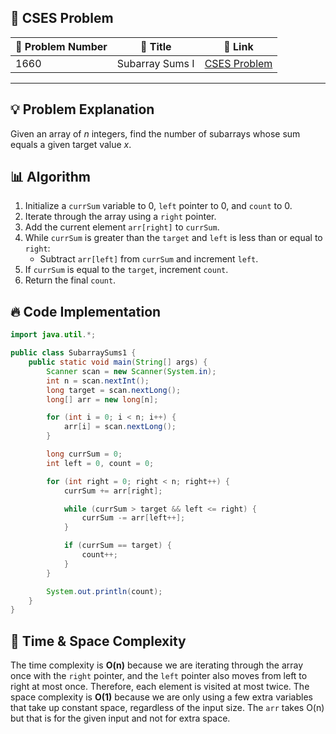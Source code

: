 ## 📝 **CSES Problem**
| 🔢 Problem Number | 📌 Title | 🔗 Link |
|------------------|--------------------------|--------------------------|
| 1660 | Subarray Sums I | [CSES Problem](https://cses.fi/problemset/task/1660) |

---

## 💡 **Problem Explanation**
Given an array of $n$ integers, find the number of subarrays whose sum equals a given target value $x$.

## 📊 **Algorithm**
1.  Initialize a `currSum` variable to 0, `left` pointer to 0, and `count` to 0.
2.  Iterate through the array using a `right` pointer.
3.  Add the current element `arr[right]` to `currSum`.
4.  While `currSum` is greater than the `target` and `left` is less than or equal to `right`:
    *   Subtract `arr[left]` from `currSum` and increment `left`.
5.  If `currSum` is equal to the `target`, increment `count`.
6.  Return the final `count`.

## 🔥 **Code Implementation**
```java
import java.util.*;

public class SubarraySums1 {
    public static void main(String[] args) {
        Scanner scan = new Scanner(System.in);
        int n = scan.nextInt();
        long target = scan.nextLong();
        long[] arr = new long[n];

        for (int i = 0; i < n; i++) {
            arr[i] = scan.nextLong();
        }

        long currSum = 0;
        int left = 0, count = 0;

        for (int right = 0; right < n; right++) {
            currSum += arr[right];

            while (currSum > target && left <= right) {
                currSum -= arr[left++];
            }

            if (currSum == target) {
                count++;
            }
        }

        System.out.println(count);
    }
}
```

## 🚀 **Time & Space Complexity**
The time complexity is **O(n)** because we are iterating through the array once with the `right` pointer, and the `left` pointer also moves from left to right at most once. Therefore, each element is visited at most twice.
The space complexity is **O(1)** because we are only using a few extra variables that take up constant space, regardless of the input size. The `arr` takes O(n) but that is for the given input and not for extra space.
